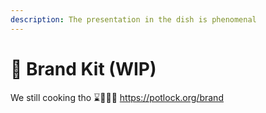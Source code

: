 ```yaml
---
description: The presentation in the dish is phenomenal
---
```


# 🎁 Brand Kit (WIP)

We still cooking tho ⌛️👩🏿‍🍳 [https://potlock.org/brand ](https://potlock.org/ecosystem)
